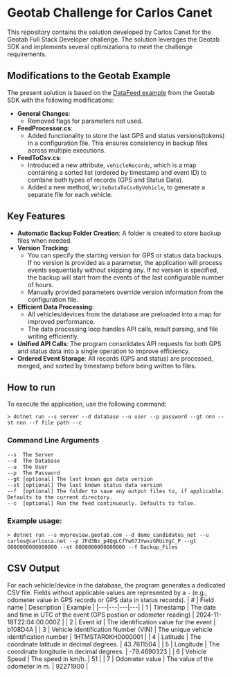 # Geotab Challenge for Carlos Canet
This repository contains the solution developed by Carlos Canet for the Geotab Full Stack Developer challenge. The solution leverages the Geotab SDK and implements several optimizations to meet the challenge requirements.

## Modifications to the Geotab Example
The present solution is based on the [DataFeed example](https://github.com/Geotab/sdk-dotnet-samples/tree/master/DataFeed) from the Geotab SDK with the following modifications:
- **General Changes**:
  - Removed flags for parameters not used.
- **FeedProcessor.cs**:
  - Added functionality to store the last GPS and status versions(tokens) in a configuration file. This ensures consistency in backup files across multiple executions.
- **FeedToCsv.cs**:
  - Introduced a new attribute, `vehicleRecords`, which is a map containing a sorted list (ordered by timestamp and event ID) to combine both types of records (GPS and Status Data).
  - Added a new method, `WriteDataToCsvByVehicle`, to generate a separate file for each vehicle.

## Key Features
- **Automatic Backup Folder Creation**: A folder is created to store backup files when needed.
- **Version Tracking**: 
  - You can specify the starting version for GPS or status data backups. If no version is provided as a parameter, the application will process events sequentially without skipping any. If no version is specified, the backup will start from the events of the last configurable number of hours.
  - Manually provided parameters override version information from the configuration file.
- **Efficient Data Processing**: 
  - All vehicles/devices from the database are preloaded into a map for improved performance.
  - The data processing loop handles API calls, result parsing, and file writing efficiently.
- **Unified API Calls**: The program consolidates API requests for both GPS and status data into a single operation to improve efficiency.
- **Ordered Event Storage**: All records (GPS and status) are processed, merged, and sorted by timestamp before being written to files.

## How to run

To execute the application, use the following command:
```
> dotnet run --s server --d database --u user --p password --gt nnn --st nnn --f file path --c
```
### Command Line Arguments
```
--s  The Server
--d  The Database
--u  The User
--p  The Password
--gt [optional] The last known gps data version
--st [optional] The last known status data version
--f  [optional] The folder to save any output files to, if applicable. Defaults to the current directory.
--c  [optional] Run the feed continuously. Defaults to false.
```

### Example usage:
```
> dotnet run --s mypreview.geotab.com --d demo_candidates_net --u carlos@carlosca.net --p JFd3Bz_p4QgLCfYw67JYwxzGRUiYgC_P --gt 0000000000000000 --st 0000000000000000 --f Backup_Files
```

## CSV Output
For each vehicle/device in the database, the program generates a dedicated CSV file. Fields without applicable values are represented by a `-` (e.g., odometer value in GPS records or GPS data in status records).
| # | Field name | Description | Example |
|---|---|---|---|
| 1 | Timestamp | The date and time in UTC of the event (GPS postion or odometer reading) | 2024-11-18T22:04:00.000Z |
| 2 | Event id | The identification value for the event | b108D4A |
| 3 | Vehicle Identification Number (VIN) | The unique vehicle identification number | 1HTMSTAR0KH0000001 |
| 4 | Latitude | The coordinate latitude in decimal degrees. | 43.7611504 |
| 5 | Longitude | The coordinate longitude in decimal degrees. | -79.4690323 |
| 6 | Vehicle Speed | The speed in km/h. | 51 |
| 7 | Odometer value | The value of the odometer in m. | 92271900 |
